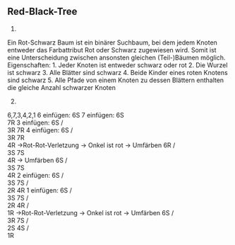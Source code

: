 Red-Black-Tree
---

1)
Ein Rot-Schwarz Baum ist ein binärer Suchbaum, bei dem jedem Knoten entweder das Farbattribut Rot oder
Schwarz zugewiesen wird. Somit ist eine Unterscheidung zwischen ansonsten gleichen (Teil-)Bäumen möglich.
Eigenschaften:
    1. Jeder Knoten ist entweder schwarz oder rot
    2. Die Wurzel ist schwarz
    3. Alle Blätter sind schwarz
    4. Beide Kinder eines roten Knotens sind schwarz
    5. Alle Pfade von einem Knoten zu dessen Blättern enthalten die gleiche Anzahl schwarzer Knoten

2)
6,7,3,4,2,1
6 einfügen:
    6S
7 einfügen:
    6S
      \
        7R
3 einfügen:
    6S
   /  \
 3R    7R
4 einfügen:
    6S
   /  \
 3R    7R
   \
    4R
    ->Rot-Rot-Verletzung -> Onkel ist rot -> Umfärben
    6R
   /  \
 3S    7S
   \
    4R
    -> Umfärben
    6S
   /  \
 3S    7S
   \
    4R
2 einfügen:
      6S
     /  \
   3S    7S
  / \
2R   4R
1 einfügen:
         6S
        /  \
      3S     7S
     /  \
   2R    4R
  /  
1R
    ->Rot-Rot-Verletzung -> Onkel ist rot -> Umfärben
        6S
       /  \
     3R     7S
    /  \
  2S    4S
 /  
1R       

    

    

    